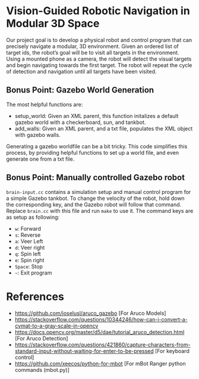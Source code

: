 
# Vision-Guided Robotic Navigation in Modular 3D Space

Our project goal is to develop a physical robot and control program that can precisely navigate a modular, 3D environment. Given an ordered list of target ids, the robot’s goal will be to visit all targets in the environment. Using a mounted phone as a camera, the robot will detect the visual targets and begin navigating towards the first target. The robot will repeat the cycle of detection and navigation until all targets have been visited.

## Bonus Point: Gazebo World Generation

The most helpful functions are:

- setup_world: Given an XML parent, this function initalizes a default gazebo world with a checkerboard, sun, and tankbot.
- add_walls: Given an XML parent, and a txt file, populates the XML object with gazebo walls.

Generating a gazebo worldfile can be a bit tricky. This code simplifies this process, by providing helpful functions to set up a world file, and even generate one from a txt file.

## Bonus Point: Manually controlled Gazebo robot

`brain-input.cc` contains a simulation setup and manual control program for a simple Gazebo tankbot. To change the velocity of the robot, hold down the corresponding key, and the Gazebo robot will follow that command. Replace `brain.cc` with this file and run `make` to use it. The command keys are as setup as following:

- `w`: Forward
- `s`: Reverse
- `a`: Veer Left
- `d`: Veer right
- `q`: Spin left
- `e`: Spin right
- `Space`: Stop
- `~`: Exit program

# References
- https://github.com/joselusl/aruco_gazebo [For Aruco Models]
- https://stackoverflow.com/questions/10344246/how-can-i-convert-a-cvmat-to-a-gray-scale-in-opencv
- https://docs.opencv.org/master/d5/dae/tutorial_aruco_detection.html [For Aruco Detection]
- https://stackoverflow.com/questions/421860/capture-characters-from-standard-input-without-waiting-for-enter-to-be-pressed [For keyboard control]
- https://github.com/xeecos/python-for-mbot [For mBot Ranger python commands (mbot.py)]
